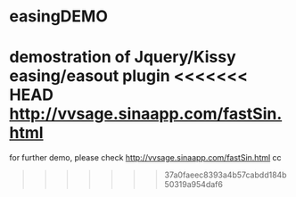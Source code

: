 easingDEMO
==========

demostration of Jquery/Kissy easing/easout plugin 
<<<<<<< HEAD
http://vvsage.sinaapp.com/fastSin.html
=======
for further demo, please check http://vvsage.sinaapp.com/fastSin.html
cc
>>>>>>> 37a0faeec8393a4b57cabdd184b50319a954daf6

